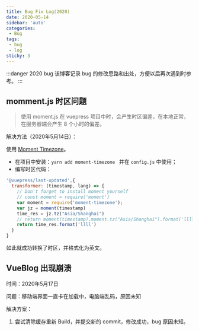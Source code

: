 ```yaml
---
title: Bug Fix Log(2020)
date: 2020-05-14
sidebar: 'auto'
categories:
 - Bug
tags:
 - bug
 - log
sticky: 3
---
```


:::danger 2020 bug
该博客记录 bug 的修改思路和出处，方便以后再次遇到时参考。
:::

<!-- more -->

<CodeCard/>

## momment.js 时区问题

> 使用 moment.js 在 vuepress 项目中时，会产生时区偏差，在本地正常，在服务器端会产生 8 个小时的偏差。

解决方法（2020年5月14日）：

使用 [Moment Timezone](http://momentjs.cn/timezone/)。

- 在项目中安装：`yarn add moment-timezone ` 并在 `config.js` 中使用；
- 编写时区代码：

```js
'@vuepress/last-updated',{
  transformer: (timestamp, lang) => {
    // Don't forget to install moment yourself
    // const moment = require('moment')
    var moment = require('moment-timezone');
    var jz = moment(timestamp)
    time_res = jz.tz("Asia/Shanghai")
    // return moment(timestamp).moment.tz("Asia/Shanghai").format('llll')
    return time_res.format('llll')
  }
}
```

如此就成功转换了时区，并格式化为英文。

## VueBlog 出现崩溃

时间：2020年5月17日

问题：移动端界面一直卡在加载中，电脑端乱码，原因未知

解决方案：

1. 尝试清除缓存重新 Build，并提交新的 commit，修改成功，bug 原因未知。
